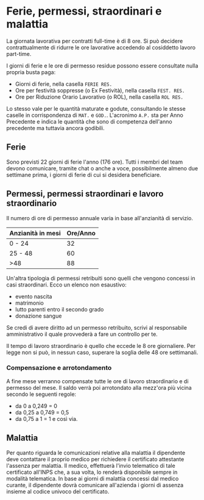 # Ferie, permessi, straordinari e malattia

La giornata lavorativa per contratti full-time è di 8 ore. Si può decidere contrattualmente di
ridurre le ore lavorative accedendo al cosiddetto lavoro part-time.

I giorni di ferie e le ore di permesso residue possono essere consultate nulla propria busta paga:

* Giorni di ferie, nella casella `FERIE RES.`
* Ore per festività soppresse (o Ex Festività), nella casella `FEST. RES.`
* Ore per Riduzione Orario Lavorativo (o ROL), nella casella `ROL RES.`

Lo stesso vale per le quantità maturate e godute, consultando le stesse caselle in corrispondenza di
`MAT.` e `GOD.`. L'acronimo `A.P.` sta per Anno Precedente e indica le quantità che sono di
competenza dell'anno precedente ma tuttavia ancora godibili.

## Ferie

Sono previsti 22 giorni di ferie l'anno (176 ore). Tutti i membri del team devono comunicare, tramite chat o
anche a voce, possibilmente almeno due settimane prima, i giorni di ferie di cui si desidera
beneficiare.

## Permessi, permessi straordinari e lavoro straordinario

Il numero di ore di permesso annuale varia in base all'anzianità di servizio.

| Anzianità in mesi     | Ore/Anno |
|-----------------------|----------|
| 0 - 24                |    32    |
| 25 - 48               |    60    |
| >48                   |    88    |

Un'altra tipologia di permessi retribuiti sono quelli che vengono concessi in casi straordinari.
Ecco un elenco non esaustivo:

- evento nascita
- matrimonio
- lutto parenti entro il secondo grado
- donazione sangue

Se credi di avere diritto ad un permesso retribuito, scrivi al responsabile amministrativo il quale
provvederà a fare un controllo per te.

Il tempo di lavoro straordinario è quello che eccede le 8 ore giornaliere. Per legge non si può,
in nessun caso, superare la soglia delle 48 ore settimanali.

### Compensazione e arrotondamento

A fine mese verranno compensate tutte le ore di lavoro straordinario e di permesso del mese. Il
saldo verrà poi arrotondato alla mezz'ora più vicina secondo le seguenti regole:

- da 0 a 0,249 = 0
- da 0,25 a 0,749 = 0,5
- da 0,75 a 1 = 1
e così via.

## Malattia

Per quanto riguarda le comunicazioni relative alla malattia il dipendente deve contattare il proprio
medico per richiedere il certificato attestante l'assenza per malattia. Il medico, effettuerà
l'invio telematico di tale certificato all'INPS che, a sua volta, lo renderà disponibile sempre in
modalità telematica. In base ai giorni di malattia concessi dal medico curante, il dipendente dovrà
comunicare all'azienda i giorni di assenza insieme al codice univoco del certificato.
